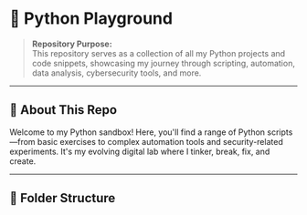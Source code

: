 # 🐍 Python Playground

> **Repository Purpose:**  
> This repository serves as a collection of all my Python projects and code snippets, showcasing my journey through scripting, automation, data analysis, cybersecurity tools, and more.

---

## 🧠 About This Repo

Welcome to my Python sandbox! Here, you'll find a range of Python scripts—from basic exercises to complex automation tools and security-related experiments. It's my evolving digital lab where I tinker, break, fix, and create.

---

## 📂 Folder Structure

